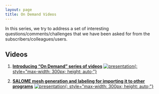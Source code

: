```yaml
---
layout: page
title: On Demand Videos
---
```


In this series, we try to address a set of interesting questions/comments/challenges that we have been asked for from the subscribers/colleagues/users.

## Videos

1. [**Introducing “On Demand” series of videos**](https://www.youtube.com/watch?v=ezuaVQk-HRQ)
[![presentation](http://img.youtube.com/vi/ezuaVQk-HRQ/0.jpg){: style="max-width: 300px; height: auto;"}](https://www.youtube.com/watch?v=ezuaVQk-HRQ)

2. [**SALOME mesh generation and labeling for importing it to other programs**](https://www.youtube.com/watch?v=pvPintLL63Q)
[![presentation](http://img.youtube.com/vi/pvPintLL63Q/0.jpg){: style="max-width: 300px; height: auto;"}](https://www.youtube.com/watch?v=pvPintLL63Q)